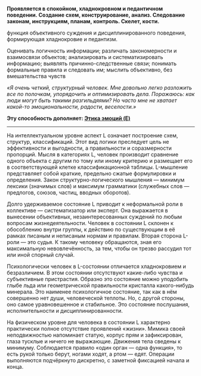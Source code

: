 **Проявляется в спокойном, хладнокровном и педантичном поведении. Создание схем, конструирование, анализ. Следование законам, инструкциям, планам, контроль. Скелет, кости.**

функция объективного суждения и дисциплинированного поведения, формирующая хладнокровие и педантизм.  
  
Оценивать логичность информации; различать закономерности и взаимосвязи объектов; анализировать и систематизировать информацию; выявлять причинно-следственные связи; понимать формальные правила и следовать им; мыслить объективно, без вмешательства чувств  
  
*«Я очень четкий, структурный человек. Мне довольно легко разложить все по полочкам, упорядочить и оптимизировать дела. Поражаюсь: как люди могут быть такими разгильдяями? Но часто мне не хватает какой-то эмоциональности, радости, веселости.»*

**Эту способность дополняет: [Этика эмоций (E)](Этика%20эмоций%20(E).md)**

---

На интеллектуальном уровне аспект L означает построение схем, структур, классификаций. Этот вид логики преследует цель не эффективности и выгодности, а правильности и соразмерности пропорций. Мысля в категориях L, человек производит сравнение одного объекта с другим по тому или иному критерию и размещает его в соответствующей клетке классификационной таблицы. L-мышление представляет собой краткие, предельно сжатые формулировки и определения. Закон структурно-логического мышления — минимум лексики (значимых слов) и максимум грамматики (служебных слов — предлогов, союзов, частиц, вводных оборотов).

Долго удерживаемое состояние L приводит к неформальной роли в коллективе — систематизатор или эксперт. Она выражается в вынесении объективных, незаинтересованных суждений по любым вопросам жизнедеятельности. Человек в состоянии L склонен к обособлению внутри группы, к действию по существующим в её рамках писаным и неписаным нормам и правилам. Вторая сторона L-роли — это судья. К такому человеку обращаются, зная его максимальную невовлечённость, за тем, чтобы он трезво рассудил тот или иной спорный случай.

Психологически человек в L-состоянии отличается хладнокровием и безразличием. В этом состоянии отсутствуют какие-либо чувства и субъективные пристрастия. Образно это состояние можно уподобить глыбе льда или геометрической правильности кристалла какого-нибудь минерала. Это наименее психологичное состояние, так как в нём совершенно нет души, человеческой теплоты. Но, с другой стороны, оно самое уравновешенное и стабильное. Это состояние послушания, исполнительности и дисциплинированности.

На физическом уровне для человека в состоянии L характерно практически полное отсутствие проявлений «жизни». Мимика своей неподвижностью напоминает статую, корпус прям и зафиксирован, глаза тусклые и ничего не выражающие. Движения тела сведены к минимуму. Соблюдается правило «один орган — одна функция», то есть рукой только берут, ногами ходят, а ртом — едят. Операции выполняются подчёркнуто дискретно, с заметной фиксацией начала и конца.